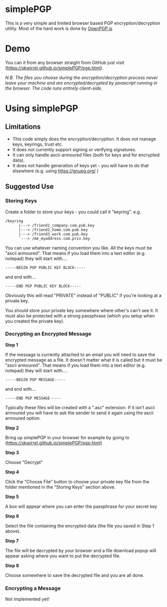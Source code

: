 simplePGP
=========

This is a very simple and limited browser based PGP encryption/decryption utility. Most of the hard work is done by [OpenPGP.js](https://openpgpjs.org/)

Demo
====
You can it from any browser straight from GitHub just visit (https://skwirrel.github.io/simplePGP/pgp.html).

*N.B. The files you choose during the encryption/decryption process never leave your machine and are encrypted/decrypted by javascript running in the browser. The code runs entirely client-side.*

Using simplePGP
===============

Limitations
-----------
- This code simply does the encryption/decryption. It does not manage keys, keyrings, trust etc.
- It does not currently support signing or verifying signatures.
- It can only handle ascii-armoured files (both for keys and for encrypted data).
- It does not handle generation of keys yet - you will have to do that elsewhere (e.g. using https://gnupg.org/ )

Suggested Use
-------------

### Storing Keys

Create a folder to store your keys - you could call it "keyring".
e.g.

    /keyring
          |---> /friend1_company.com.pub.key
          |---> /friend2_home.com.pub.key
          |---> /friend3_work.com.pub.key
          `---> /me_myaddress.com.priv.key

You can use whatever naming convention you like. All the keys must be "ascii armoured". That means if you load them into a text editor (e.g. notepad) they will start with....

    -----BEGIN PGP PUBLIC KEY BLOCK-----

and end with...

    -----END PGP PUBLIC KEY BLOCK-----

Obviously this will read "PRIVATE" instead of "PUBLIC" if you're looking at a private key.

You should store your private key somewhere where other's can't see it. It must also be protected with a strong passphrase (which you setup when you created the private key).

### Decrypting an Encrypted Message

**Step 1**

If the message is currently attached to an email you will need to save the encrypted message as a file. It doesn't matter what it is called but it must be "ascii armoured". That means if you load them into a text editor (e.g. notepad) they will start with....

    -----BEGIN PGP MESSAGE-----

and end with...

    -----END PGP MESSAGE-----

Typically these files will be created with a ".asc" extension. If it isn't ascii armoured you will have to ask the sender to send it again using the ascii armoured option.

**Step 2**

Bring up simplePGP in your browser for example by going to (https://skwirrel.github.io/simplePGP/pgp.html)

**Step 3**

Choose "Decrypt"

**Step 4**

Click the "Choose File" button to choose your private key file from the folder mentioned in the "Storing Keys" section above.

**Step 5**

A box will appear where you can enter the passphrase for your secret key

**Step 6**

Select the file containing the encrypted data (the file you saved in Step 1 above).

**Step 7**

The file will be decrypted by your browser and a file download popup will appear asking where you want to put the decrypted file.

**Step 8**

Choose somewhere to save the decrypted file and you are all done.

### Encrypting a Message

Not implemented yet!
